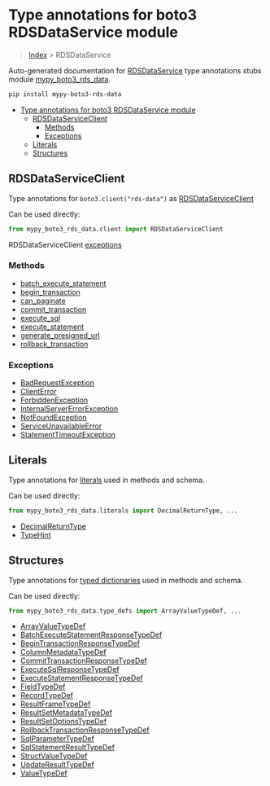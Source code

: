 # Type annotations for boto3 RDSDataService module

> [Index](../README.md) > RDSDataService

Auto-generated documentation for [RDSDataService](https://boto3.amazonaws.com/v1/documentation/api/latest/reference/services/rds-data.html#RDSDataService)
type annotations stubs module [mypy_boto3_rds_data](https://pypi.org/project/mypy-boto3-rds-data/).

```bash
pip install mypy-boto3-rds-data
```

- [Type annotations for boto3 RDSDataService module](#type-annotations-for-boto3-rdsdataservice-module)
  - [RDSDataServiceClient](#rdsdataserviceclient)
    - [Methods](#methods)
    - [Exceptions](#exceptions)
  - [Literals](#literals)
  - [Structures](#structures)

## RDSDataServiceClient

Type annotations for  `boto3.client("rds-data")` as [RDSDataServiceClient](./client.md)

Can be used directly:

```python
from mypy_boto3_rds_data.client import RDSDataServiceClient
```


RDSDataServiceClient [exceptions](./client.md#exceptions)



### Methods
- [batch_execute_statement](./client.md#batch-execute-statement)
- [begin_transaction](./client.md#begin-transaction)
- [can_paginate](./client.md#can-paginate)
- [commit_transaction](./client.md#commit-transaction)
- [execute_sql](./client.md#execute-sql)
- [execute_statement](./client.md#execute-statement)
- [generate_presigned_url](./client.md#generate-presigned-url)
- [rollback_transaction](./client.md#rollback-transaction)




### Exceptions
- [BadRequestException](./client.md#badrequestexception)
- [ClientError](./client.md#clienterror)
- [ForbiddenException](./client.md#forbiddenexception)
- [InternalServerErrorException](./client.md#internalservererrorexception)
- [NotFoundException](./client.md#notfoundexception)
- [ServiceUnavailableError](./client.md#serviceunavailableerror)
- [StatementTimeoutException](./client.md#statementtimeoutexception)










## Literals

Type annotations for [literals](./literals.md) used in methods and schema.

Can be used directly:

```python
from mypy_boto3_rds_data.literals import DecimalReturnType, ...
```

- [DecimalReturnType](./literals.md#decimalreturntype)
- [TypeHint](./literals.md#typehint)




## Structures


Type annotations for [typed dictionaries](./type_defs.md) used in methods and schema.

Can be used directly:

```python
from mypy_boto3_rds_data.type_defs import ArrayValueTypeDef, ...
```

- [ArrayValueTypeDef](./type_defs.md#arrayvaluetypedef)
- [BatchExecuteStatementResponseTypeDef](./type_defs.md#batchexecutestatementresponsetypedef)
- [BeginTransactionResponseTypeDef](./type_defs.md#begintransactionresponsetypedef)
- [ColumnMetadataTypeDef](./type_defs.md#columnmetadatatypedef)
- [CommitTransactionResponseTypeDef](./type_defs.md#committransactionresponsetypedef)
- [ExecuteSqlResponseTypeDef](./type_defs.md#executesqlresponsetypedef)
- [ExecuteStatementResponseTypeDef](./type_defs.md#executestatementresponsetypedef)
- [FieldTypeDef](./type_defs.md#fieldtypedef)
- [RecordTypeDef](./type_defs.md#recordtypedef)
- [ResultFrameTypeDef](./type_defs.md#resultframetypedef)
- [ResultSetMetadataTypeDef](./type_defs.md#resultsetmetadatatypedef)
- [ResultSetOptionsTypeDef](./type_defs.md#resultsetoptionstypedef)
- [RollbackTransactionResponseTypeDef](./type_defs.md#rollbacktransactionresponsetypedef)
- [SqlParameterTypeDef](./type_defs.md#sqlparametertypedef)
- [SqlStatementResultTypeDef](./type_defs.md#sqlstatementresulttypedef)
- [StructValueTypeDef](./type_defs.md#structvaluetypedef)
- [UpdateResultTypeDef](./type_defs.md#updateresulttypedef)
- [ValueTypeDef](./type_defs.md#valuetypedef)
